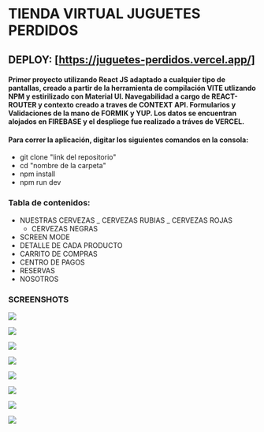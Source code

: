 # TIENDA VIRTUAL JUGUETES PERDIDOS

## DEPLOY: [https://juguetes-perdidos.vercel.app/]

#### Primer proyecto utilizando **React JS** adaptado a cualquier tipo de pantallas, creado a partir de la herramienta de compilación **VITE** utlizando **NPM** y estirilizado con **Material UI**. Navegabilidad a cargo de **REACT-ROUTER** y contexto creado a traves de **CONTEXT API**. Formularios y Validaciones de la mano de **FORMIK** y **YUP**. Los datos se encuentran alojados en **FIREBASE** y el despliege fue realizado a tráves de **VERCEL**.

#### Para correr la aplicación, digitar los siguientes comandos en la consola:

- git clone "link del repositorio"
- cd "nombre de la carpeta"
- npm install
- npm run dev

### Tabla de contenidos:

- NUESTRAS CERVEZAS
  _ CERVEZAS RUBIAS
  _ CERVEZAS ROJAS
  - CERVEZAS NEGRAS
- SCREEN MODE
- DETALLE DE CADA PRODUCTO
- CARRITO DE COMPRAS
- CENTRO DE PAGOS
- RESERVAS
- NOSOTROS

### SCREENSHOTS

![](https://i.imgur.com/2aTuIWx.jpg)

![](https://i.imgur.com/hbejFcw.png)

![](https://i.imgur.com/gJrhMWg.png)

![](https://i.imgur.com/ggGfbcD.png)

![](https://i.imgur.com/LcmMIZL.png)

![](https://i.imgur.com/6aS5zqd.png)

![](https://i.imgur.com/9wDevcl.png)

![](https://i.imgur.com/0k11v2b.png)
